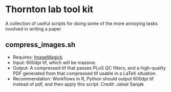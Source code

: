 # Thornton lab tool kit

A collection of useful scripts for doing some of the more annoying tasks involved in writing a paper

## compress_images.sh

* Requires: [ImageMagick](http://www.imagemagick.org/)
* Input: 600dpi tif, which will be massive.
* Output: A compressed tif that passes PLoS QC filters, and a high-quality PDF generated from that compressed tif usable
in a LaTeX situation.
* Recommendation: Workflows in R, Python should output 600dpi tif instead of pdf, and then apply this script.
Credit: Jaleal Sanjak
